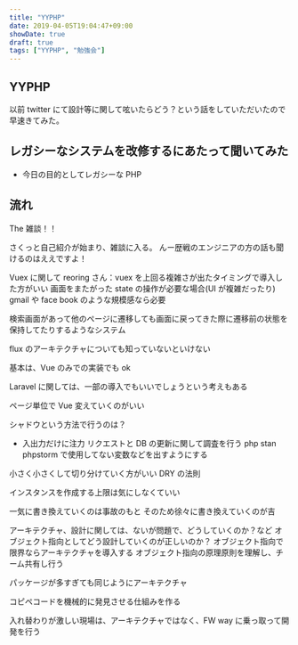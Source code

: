 ```yaml
---
title: "YYPHP"
date: 2019-04-05T19:04:47+09:00
showDate: true
draft: true
tags: ["YYPHP", "勉強会"]
---
```


## YYPHP

以前 twitter にて設計等に関して呟いたらどう？という話をしていただいたので早速きてみた。

## レガシーなシステムを改修するにあたって聞いてみた

- 今日の目的としてレガシーな PHP

## 流れ

The 雑談！！

さくっと自己紹介が始まり、雑談に入る。
んー歴戦のエンジニアの方の話も聞けるのはええですよ！

Vuex に関して
reoring さん：vuex を上回る複雑さが出たタイミングで導入した方がいい
画面をまたがった state の操作が必要な場合(UI が複雑だったり)
gmail や face book のような規模感なら必要

検索画面があって他のページに遷移しても画面に戻ってきた際に遷移前の状態を保持してたりするようなシステム

flux のアーキテクチャについても知っていないといけない

基本は、Vue のみでの実装でも ok

Laravel に関しては、一部の導入でもいいでしょうという考えもある

ページ単位で Vue 変えていくのがいい

シャドウという方法で行うのは？

- 入出力だけに注力
  リクエストと DB の更新に関して調査を行う
  php stan
  phpstorm で使用してない変数などを出すようにする

小さく小さくして切り分けていく方がいい
DRY の法則

インスタンスを作成する上限は気にしなくていい

一気に書き換えていくのは事故のもと
そのため徐々に書き換えていくのが吉

アーキテクチャ、設計に関しては、ないが問題で、どうしていくのか？など
オブジェクト指向としてどう設計していくのが正しいのか？
オブジェクト指向で限界ならアーキテクチャを導入する
オブジェクト指向の原理原則を理解し、チーム共有し行う

パッケージが多すぎても同じようにアーキテクチャ

コピペコードを機械的に発見させる仕組みを作る

入れ替わりが激しい現場は、アーキテクチャではなく、FW way に乗っ取って開発を行う
